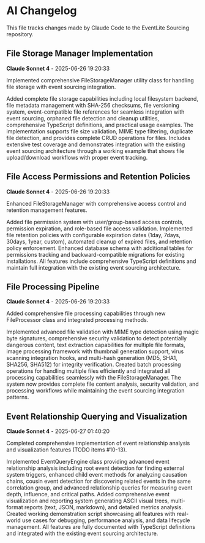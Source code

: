 # AI Changelog

This file tracks changes made by Claude Code to the EventLite Sourcing repository.

## File Storage Manager Implementation
**Claude Sonnet 4** - 2025-06-26 19:20:33

Implemented comprehensive FileStorageManager utility class for handling file storage with event sourcing integration.

Added complete file storage capabilities including local filesystem backend, file metadata management with SHA-256 checksums, file versioning system, event-compatible file references for seamless integration with event sourcing, orphaned file detection and cleanup utilities, comprehensive TypeScript definitions, and practical usage examples. The implementation supports file size validation, MIME type filtering, duplicate file detection, and provides complete CRUD operations for files. Includes extensive test coverage and demonstrates integration with the existing event sourcing architecture through a working example that shows file upload/download workflows with proper event tracking.

## File Access Permissions and Retention Policies
**Claude Sonnet 4** - 2025-06-26 19:20:33

Enhanced FileStorageManager with comprehensive access control and retention management features.

Added file permission system with user/group-based access controls, permission expiration, and role-based file access validation. Implemented file retention policies with configurable expiration dates (1day, 7days, 30days, 1year, custom), automated cleanup of expired files, and retention policy enforcement. Enhanced database schema with additional tables for permissions tracking and backward-compatible migrations for existing installations. All features include comprehensive TypeScript definitions and maintain full integration with the existing event sourcing architecture.

## File Processing Pipeline
**Claude Sonnet 4** - 2025-06-26 19:20:33

Added comprehensive file processing capabilities through new FileProcessor class and integrated processing methods.

Implemented advanced file validation with MIME type detection using magic byte signatures, comprehensive security validation to detect potentially dangerous content, text extraction capabilities for multiple file formats, image processing framework with thumbnail generation support, virus scanning integration hooks, and multi-hash generation (MD5, SHA1, SHA256, SHA512) for integrity verification. Created batch processing operations for handling multiple files efficiently and integrated all processing capabilities seamlessly with the FileStorageManager. The system now provides complete file content analysis, security validation, and processing workflows while maintaining the event sourcing integration patterns.

## Event Relationship Querying and Visualization
**Claude Sonnet 4** - 2025-06-27 01:40:20

Completed comprehensive implementation of event relationship analysis and visualization features (TODO items #10-13).

Implemented EventQueryEngine class providing advanced event relationship analysis including root event detection for finding external system triggers, enhanced child event methods for analyzing causation chains, cousin event detection for discovering related events in the same correlation group, and advanced relationship queries for measuring event depth, influence, and critical paths. Added comprehensive event visualization and reporting system generating ASCII visual trees, multi-format reports (text, JSON, markdown), and detailed metrics analysis. Created working demonstration script showcasing all features with real-world use cases for debugging, performance analysis, and data lifecycle management. All features are fully documented with TypeScript definitions and integrated with the existing event sourcing architecture.
